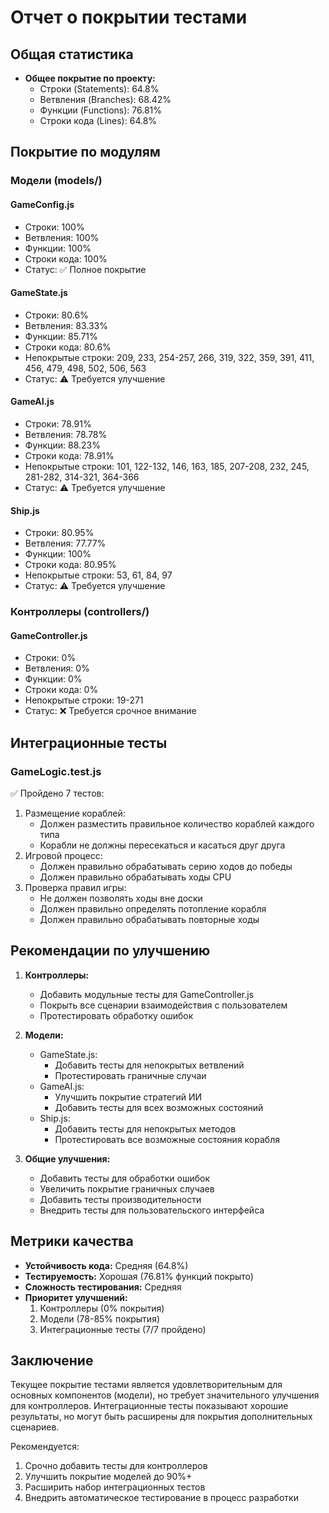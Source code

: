 # Отчет о покрытии тестами

## Общая статистика

- **Общее покрытие по проекту:**
  - Строки (Statements): 64.8%
  - Ветвления (Branches): 68.42%
  - Функции (Functions): 76.81%
  - Строки кода (Lines): 64.8%

## Покрытие по модулям

### Модели (models/)

#### GameConfig.js
- Строки: 100%
- Ветвления: 100%
- Функции: 100%
- Строки кода: 100%
- Статус: ✅ Полное покрытие

#### GameState.js
- Строки: 80.6%
- Ветвления: 83.33%
- Функции: 85.71%
- Строки кода: 80.6%
- Непокрытые строки: 209, 233, 254-257, 266, 319, 322, 359, 391, 411, 456, 479, 498, 502, 506, 563
- Статус: ⚠️ Требуется улучшение

#### GameAI.js
- Строки: 78.91%
- Ветвления: 78.78%
- Функции: 88.23%
- Строки кода: 78.91%
- Непокрытые строки: 101, 122-132, 146, 163, 185, 207-208, 232, 245, 281-282, 314-321, 364-366
- Статус: ⚠️ Требуется улучшение

#### Ship.js
- Строки: 80.95%
- Ветвления: 77.77%
- Функции: 100%
- Строки кода: 80.95%
- Непокрытые строки: 53, 61, 84, 97
- Статус: ⚠️ Требуется улучшение

### Контроллеры (controllers/)

#### GameController.js
- Строки: 0%
- Ветвления: 0%
- Функции: 0%
- Строки кода: 0%
- Непокрытые строки: 19-271
- Статус: ❌ Требуется срочное внимание

## Интеграционные тесты

### GameLogic.test.js
✅ Пройдено 7 тестов:
1. Размещение кораблей:
   - Должен разместить правильное количество кораблей каждого типа
   - Корабли не должны пересекаться и касаться друг друга
2. Игровой процесс:
   - Должен правильно обрабатывать серию ходов до победы
   - Должен правильно обрабатывать ходы CPU
3. Проверка правил игры:
   - Не должен позволять ходы вне доски
   - Должен правильно определять потопление корабля
   - Должен правильно обрабатывать повторные ходы

## Рекомендации по улучшению

1. **Контроллеры:**
   - Добавить модульные тесты для GameController.js
   - Покрыть все сценарии взаимодействия с пользователем
   - Протестировать обработку ошибок

2. **Модели:**
   - GameState.js:
     - Добавить тесты для непокрытых ветвлений
     - Протестировать граничные случаи
   - GameAI.js:
     - Улучшить покрытие стратегий ИИ
     - Добавить тесты для всех возможных состояний
   - Ship.js:
     - Добавить тесты для непокрытых методов
     - Протестировать все возможные состояния корабля

3. **Общие улучшения:**
   - Добавить тесты для обработки ошибок
   - Увеличить покрытие граничных случаев
   - Добавить тесты производительности
   - Внедрить тесты для пользовательского интерфейса

## Метрики качества

- **Устойчивость кода:** Средняя (64.8%)
- **Тестируемость:** Хорошая (76.81% функций покрыто)
- **Сложность тестирования:** Средняя
- **Приоритет улучшений:**
  1. Контроллеры (0% покрытия)
  2. Модели (78-85% покрытия)
  3. Интеграционные тесты (7/7 пройдено)

## Заключение

Текущее покрытие тестами является удовлетворительным для основных компонентов (модели), но требует значительного улучшения для контроллеров. Интеграционные тесты показывают хорошие результаты, но могут быть расширены для покрытия дополнительных сценариев.

Рекомендуется:
1. Срочно добавить тесты для контроллеров
2. Улучшить покрытие моделей до 90%+
3. Расширить набор интеграционных тестов
4. Внедрить автоматическое тестирование в процесс разработки 